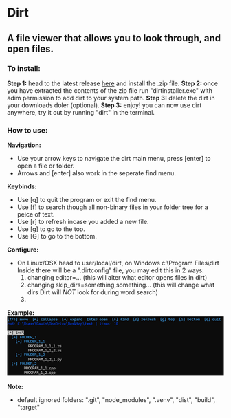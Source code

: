 # Dirt
## A file viewer that allows you to look through, and open files.

### To install:
  **Step 1:** head to the latest release [here](https://github.com/Bractothorpes/dirt/releases/tag/v0.1.0) and install the .zip file.
  **Step 2:** once you have extracted the contents of the zip file run "dirtinstaller.exe" with adim permission to add dirt to your system path.
  **Step 3:** delete the dirt in your downloads doler (optional).
  **Step 3:** enjoy! you can now use dirt anywhere, try it out by running "dirt" in the terminal.

### How to use:
**Navigation:**
  - Use your arrow keys to navigate the dirt main menu, press [enter] to open a file or folder.
  - Arrows and [enter] also work in the seperate find menu.

**Keybinds:**
  - Use [q] to quit the program or exit the find menu.
  - Use [f] to search though all non-binary files in your folder tree for a peice of text.
  - Use [r] to refresh incase you added a new file.
  - Use [g] to go to the top.
  - Use [G] to go to the bottom.

**Configure:**
  - On Linux/OSX head to user/local/dirt, on Windows c:\Program Files\dirt
    Inside there will be a ".dirtconfig" file, you may edit this in 2 ways:
      1. changing editor=... (this will alter what editor opens files in dirt)
      2. changing skip_dirs=something,something... (this will change what dirs Dirt will *NOT* look for during word search)
      3. 
**Example:**
![Dirt](assets/dirt_example.png)
      
**Note:**
  - default ignored folders: ".git", "node_modules", ".venv", "dist", "build", "target"
      
